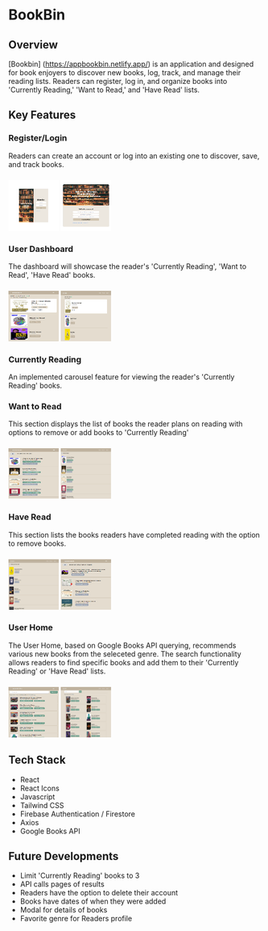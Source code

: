 # BookBin
## Overview
[Bookbin] (https://appbookbin.netlify.app/) is an application and designed for book enjoyers to discover new books, log, track, and manage their reading lists. Readers can register, log in, and organize books into 'Currently Reading,' 'Want to Read,' and 'Have Read' lists.

## Key Features
### Register/Login
Readers can create an account or log into an existing one to discover, save, and track books.
###
<img src='./src/assets/images/Screenshot (147).png' height="100" width="100"></img>
<img src='./src/assets/images/Screenshot (137).png' height="100" width="100"></img>

### User Dashboard
The dashboard will showcase the reader's 'Currently Reading', 'Want to Read', 'Have Read' books.
###
<img src='./src/assets/images/Screenshot (138).png' height="100" width="100"></img>
<img src='./src/assets/images/Screenshot (144).png' height="100" width="100"></img>

### Currently Reading
An implemented carousel feature for viewing the reader's 'Currently Reading' books.
###

### Want to Read
This section displays the list of books the reader plans on reading with options to remove or add books to 'Currently Reading'
###
<img src='./src/assets/images/Screenshot (139).png' height="100" width="100"></img>
<img src='./src/assets/images/Screenshot (145).png' height="100" width="100"></img>

### Have Read
This section lists the books readers have completed reading with the option to remove books.
###
<img src='./src/assets/images/Screenshot (146).png' height="100" width="100"></img>
<img src='./src/assets/images/Screenshot (140).png' height="100" width="100"></img>

### User Home
The User Home, based on Google Books API querying, recommends various new books from the seleceted genre. The search functionality allows readers to find specific books and add them to their 'Currently Reading' or 'Have Read' lists.
###
<img src='./src/assets/images/Screenshot (142).png' height="100" width="100"></img>
<img src='./src/assets/images/Screenshot (143).png' height="100" width="100"></img>

## Tech Stack
- React
- React Icons
- Javascript
- Tailwind CSS
- Firebase Authentication / Firestore
- Axios
- Google Books API

## Future Developments
- Limit 'Currently Reading' books to 3
- API calls pages of results
- Readers have the option to delete their account
- Books have dates of when they were added
- Modal for details of books
- Favorite genre for Readers profile